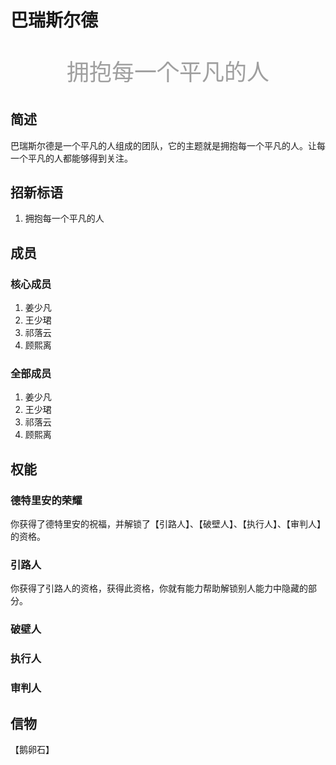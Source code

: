 # 巴瑞斯尔德

<p align="center" style="color:#9F9F9F;font-size:36px;">拥抱每一个平凡的人</p>

## 简述

巴瑞斯尔德是一个平凡的人组成的团队，它的主题就是拥抱每一个平凡的人。让每一个平凡的人都能够得到关注。

## 招新标语

1. 拥抱每一个平凡的人

## 成员

### 核心成员

1. 姜少凡
2. 王少珺
3. 祁落云
4. 顾熙离

### 全部成员

1. 姜少凡
2. 王少珺
3. 祁落云
4. 顾熙离

## 权能

### 德特里安的荣耀

你获得了德特里安的祝福，并解锁了【引路人】、【破壁人】、【执行人】、【审判人】的资格。

### 引路人

你获得了引路人的资格，获得此资格，你就有能力帮助解锁别人能力中隐藏的部分。

### 破壁人

### 执行人

### 审判人

## 信物

【鹅卵石】


